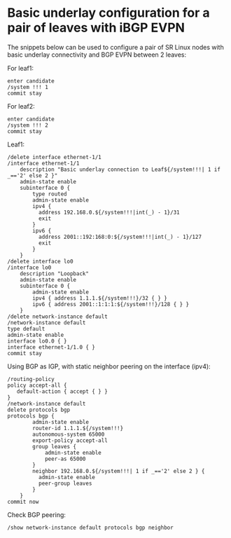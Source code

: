 # Basic underlay configuration for a pair of leaves with iBGP EVPN

The snippets below can be used to configure a pair of SR Linux nodes with basic underlay connectivity and BGP EVPN between 2 leaves:

For leaf1:
```
enter candidate
/system !!! 1
commit stay
```
For leaf2:
```
enter candidate
/system !!! 2
commit stay
```

Leaf1:
```
/delete interface ethernet-1/1
/interface ethernet-1/1
    description "Basic underlay connection to Leaf${/system!!!| 1 if _=='2' else 2 }"
    admin-state enable
    subinterface 0 {
        type routed
        admin-state enable
        ipv4 { 
          address 192.168.0.${/system!!!|int(_) - 1}/31
          exit
        }
        ipv6 { 
          address 2001::192:168:0:${/system!!!|int(_) - 1}/127
          exit
        }
    }
/delete interface lo0
/interface lo0
    description "Loopback"
    admin-state enable
    subinterface 0 {
        admin-state enable
        ipv4 { address 1.1.1.${/system!!!}/32 { } }
        ipv6 { address 2001::1:1:1:${/system!!!}/128 { } }
    }
/delete network-instance default
/network-instance default
type default
admin-state enable
interface lo0.0 { }
interface ethernet-1/1.0 { }
commit stay
```

Using BGP as IGP, with static neighbor peering on the interface (ipv4):
```
/routing-policy
policy accept-all {
   default-action { accept { } }
}
/network-instance default
delete protocols bgp
protocols bgp {
        admin-state enable
        router-id 1.1.1.${/system!!!}
        autonomous-system 65000
        export-policy accept-all
        group leaves {
            admin-state enable
            peer-as 65000
        }
        neighbor 192.168.0.${/system!!!| 1 if _=='2' else 2 } {
          admin-state enable
          peer-group leaves
        }
    }
commit now
```

Check BGP peering:
```
/show network-instance default protocols bgp neighbor
```
